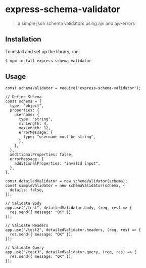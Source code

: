 # express-schema-validator

> a simple json schema validators using ajv and ajv-errors

## Installation

To install and set up the library, run:

```sh
$ npm install express-schema-validator
```

## Usage

```
const schemaValidator = require("express-schema-validator");

// Define Schema
const schema = {
  type: "object",
  properties: {
    username: {
      type: "string",
      minLength: 4,
      maxLength: 12,
      errorMessage: {
        type: "username must be string",
      },
    },
  },
  additionalProperties: false,
  errorMessage: {
    additionalProperties: "invalid input",
  },
};

const detailedValidator = new schemaValidator(schema);
const simpleValidator = new schemaValidator(schema, {
  details: false,
});

// Validate Body
app.use("/test", detailedValidator.body, (req, res) => {
  res.send({ message: "OK" });
});

// Validate Headers
app.use("/test2", detailedValidator.headers, (req, res) => {
  res.send({ message: "OK" });
});

// Validate Query
app.use("/test3", detailedValidator.query, (req, res) => {
  res.send({ message: "OK" });
});

```
